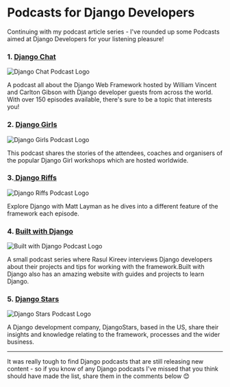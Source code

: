 # Podcasts for Django Developers

Continuing with my podcast article series - I've rounded up some Podcasts aimed at Django Developers for your listening pleasure!


### 1. [Django Chat](https://djangochat.com/)

![Django Chat Podcast Logo](https://i.scdn.co/image/52e112ebc1f44a9fb43a9d8b0a45c5b95d433cec)

A podcast all about the Django Web Framework hosted by William Vincent and Carlton Gibson with Django developer guests from across the world. With over 150 episodes available, there's sure to be a topic that interests you!

### 2. [Django Girls](https://podcasters.spotify.com/pod/show/djangogirls)

![Django Girls Podcast Logo](https://d3t3ozftmdmh3i.cloudfront.net/production/podcast_uploaded_nologo/20478445/20478445-1640322496447-2752cc0935096.jpg)

This podcast shares the stories of the attendees, coaches and organisers of the popular Django Girl workshops which are hosted worldwide.

### 3.[ Django Riffs](https://djangoriffs.com/)

![Django Riffs Podcast Logo](https://www.mattlayman.com/img/django-riffs-banner.png)

Explore Django with Matt Layman as he dives into a different feature of the framework each episode.

### 4. [Built with Django](https://builtwithdjango.com/podcast/)

![Built with Django Podcast Logo](https://builtwithdjango.com/static/vendors/images/logo.ee701a5f0ffc.png)

A small podcast series where Rasul Kireev interviews Django developers about their projects and tips for working with the framework.Built with Django also has an amazing website with guides and projects to learn Django.

### 5. [Django Stars](https://podbay.fm/p/django-stars-podcast)

![Django Stars Podcast Logo](https://cdns-images.dzcdn.net/images/talk/285bd46b95a492f84e8e463971cb7390/1000x1000.jpg)

A Django development company, DjangoStars, based in the US,  share their insights and knowledge relating to the framework, processes and the wider business.

---

It was really tough to find Django podcasts that are still releasing new content - so if you know of any Django podcasts I've missed that you think should have made the list, share them in the comments below 😊